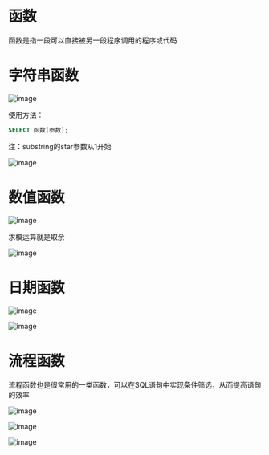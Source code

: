 # 函数
函数是指一段可以直接被另一段程序调用的程序或代码

# 字符串函数
![image](https://gitee.com/Enteral/images/raw/master/https://gitee.com/enteral/images/1652178990624.png)

使用方法：

```sql
SELECT 函数(参数);
```
注：substring的star参数从1开始

![image](https://gitee.com/Enteral/images/raw/master/https://gitee.com/enteral/images/1652178999563.png)

# 数值函数
![image](https://gitee.com/Enteral/images/raw/master/https://gitee.com/enteral/images/1652179008694.png)

求模运算就是取余

![image](https://gitee.com/Enteral/images/raw/master/https://gitee.com/enteral/images/1652179014707.png)

# 日期函数
![image](https://gitee.com/Enteral/images/raw/master/https://gitee.com/enteral/images/1652179019077.png)

![image](https://gitee.com/Enteral/images/raw/master/https://gitee.com/enteral/images/1652179024645.png)

# 流程函数
流程函数也是很常用的一类函数，可以在SQL语句中实现条件筛选，从而提高语句的效率

![image](https://gitee.com/Enteral/images/raw/master/https://gitee.com/enteral/images/1652179031769.png)

![image](https://gitee.com/Enteral/images/raw/master/https://gitee.com/enteral/images/1652179036219.png)

![image](https://gitee.com/Enteral/images/raw/master/https://gitee.com/enteral/images/1652179041413.png)

